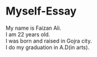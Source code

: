 # Myself-Essay
My name is Faizan Ali.
<br>
I am 22 years old.
<br>
I was born and raised in Gojra city.
<br>
I do my graduation in A.D(in arts).
